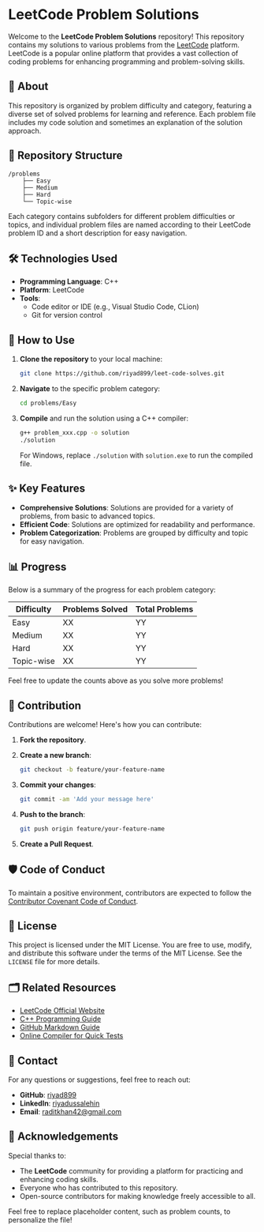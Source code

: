 # LeetCode Problem Solutions

Welcome to the **LeetCode Problem Solutions** repository! This repository contains my solutions to various problems from the [LeetCode](https://leetcode.com) platform. LeetCode is a popular online platform that provides a vast collection of coding problems for enhancing programming and problem-solving skills.

## 📝 About

This repository is organized by problem difficulty and category, featuring a diverse set of solved problems for learning and reference. Each problem file includes my code solution and sometimes an explanation of the solution approach.

## 📂 Repository Structure

```
/problems
    ├── Easy
    ├── Medium
    ├── Hard
    └── Topic-wise
```

Each category contains subfolders for different problem difficulties or topics, and individual problem files are named according to their LeetCode problem ID and a short description for easy navigation.

## 🛠️ Technologies Used

- **Programming Language**: C++
- **Platform**: LeetCode
- **Tools**:
  - Code editor or IDE (e.g., Visual Studio Code, CLion)
  - Git for version control

## 🚀 How to Use

1. **Clone the repository** to your local machine:
   
   ```bash
   git clone https://github.com/riyad899/leet-code-solves.git
   ```

2. **Navigate** to the specific problem category:

   ```bash
   cd problems/Easy
   ```

3. **Compile** and run the solution using a C++ compiler:

   ```bash
   g++ problem_xxx.cpp -o solution
   ./solution
   ```

   For Windows, replace `./solution` with `solution.exe` to run the compiled file.

## ✨ Key Features

- **Comprehensive Solutions**: Solutions are provided for a variety of problems, from basic to advanced topics.
- **Efficient Code**: Solutions are optimized for readability and performance.
- **Problem Categorization**: Problems are grouped by difficulty and topic for easy navigation.

## 📊 Progress

Below is a summary of the progress for each problem category:

| Difficulty     | Problems Solved | Total Problems |
|----------------|-----------------|----------------|
| Easy           | XX              | YY             |
| Medium         | XX              | YY             |
| Hard           | XX              | YY             |
| Topic-wise     | XX              | YY             |

Feel free to update the counts above as you solve more problems!

## 📌 Contribution

Contributions are welcome! Here's how you can contribute:

1. **Fork the repository**.
2. **Create a new branch**:

   ```bash
   git checkout -b feature/your-feature-name
   ```

3. **Commit your changes**:

   ```bash
   git commit -am 'Add your message here'
   ```

4. **Push to the branch**:

   ```bash
   git push origin feature/your-feature-name
   ```

5. **Create a Pull Request**.

## 🛡️ Code of Conduct

To maintain a positive environment, contributors are expected to follow the [Contributor Covenant Code of Conduct](https://www.contributor-covenant.org/version/2/1/code_of_conduct/).

## 📄 License

This project is licensed under the MIT License. You are free to use, modify, and distribute this software under the terms of the MIT License. See the `LICENSE` file for more details.

## 🗂️ Related Resources

- [LeetCode Official Website](https://leetcode.com)
- [C++ Programming Guide](https://cplusplus.com)
- [GitHub Markdown Guide](https://guides.github.com/features/mastering-markdown/)
- [Online Compiler for Quick Tests](https://www.onlinegdb.com/online_c++_compiler)

## 📧 Contact

For any questions or suggestions, feel free to reach out:

- **GitHub**: [riyad899](https://github.com/riyad899)
- **LinkedIn**: [riyadussalehin](https://www.linkedin.com/in/riyadussalehin/)
- **Email**: raditkhan42@gmail.com

## 🤝 Acknowledgements

Special thanks to:

- The **LeetCode** community for providing a platform for practicing and enhancing coding skills.
- Everyone who has contributed to this repository.
- Open-source contributors for making knowledge freely accessible to all.

Feel free to replace placeholder content, such as problem counts, to personalize the file!
